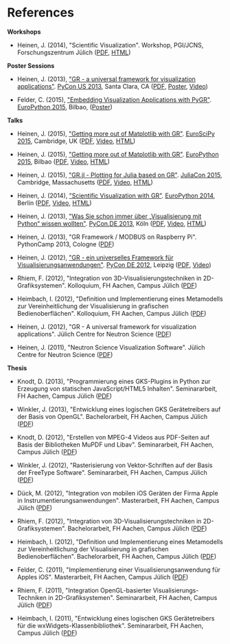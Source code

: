 # References

**Workshops**

* Heinen, J. (2014), "Scientific Visualization". Workshop, PGI/JCNS, Forschungszentrum Jülich ([PDF](http://iffwww.iff.kfa-juelich.de/pub/doc/sci-vis.pdf), [HTML](http://iffwww.iff.kfa-juelich.de/pub/doc/sci-vis/))

**Poster Sessions**

* Heinen, J. (2013), ["GR - a universal framework for visualization applications"](https://us.pycon.org/2013/schedule/presentation/158). [PyCon US 2013](https://us.pycon.org/2013), Santa Clara, CA ([PDF](http://iffwww.iff.kfa-juelich.de/pub/doc/GR-A_Universal_Framework_for_Visualization_Applications.pdf), [Poster](http://iffwww.iff.kfa-juelich.de/pub/doc/PyCon_US_2013_GR-A_Universal_Framework_for_Visualization_Applications.pdf), [Video](https://www.youtube.com/watch?v=LqX_ZHwWRW8))

* Felder, C. (2015), ["Embedding Visualization Applications with PyGR"](https://ep2015.europython.eu/conference/talks/embedding-visualization-applications-with-pygr). [EuroPython 2015](https://ep2015.europython.eu/), Bilbao, ([Poster](https://ep2015.europython.eu/media/conference/slides/embedding-visualization-applications-with-pygr.pdf))

**Talks**

* Heinen, J. (2015), ["Getting more out of Matplotlib with GR"](https://www.euroscipy.org/2015/schedule/presentation/12/). [EuroSciPy 2015](https://www.euroscipy.org/2015/), Cambridge, UK ([PDF](https://pgi-jcns.fz-juelich.de/pub/doc/EuroSciPy_2015/EuroSciPy_2015-Getting_more_out_of_Matplotlib_with_GR.pdf), [Video](https://www.youtube.com/watch?v=CnL9DESPqF8), [HTML](https://pgi-jcns.fz-juelich.de/pub/doc/EuroSciPy_2015/00-talk/))

* Heinen, J. (2015), ["Getting more out of Matplotlib with GR"](https://ep2015.europython.eu/conference/talks/speeding-up-matplotlib-with-gr). [EuroPython 2015](https://ep2015.europython.eu/), Bilbao ([PDF](https://ep2015.europython.eu/media/conference/slides/speeding-up-matplotlib-with-gr.pdf), [Video](https://www.youtube.com/watch?v=XaoT65DUbYA), [HTML](https://pgi-jcns.fz-juelich.de/pub/doc/EP15/talk/))

* Heinen, J. (2015), ["GR.jl - Plotting for Julia based on GR"](http://juliacon.org/2015/talks.html#thursday). [JuliaCon 2015](http://juliacon.org/2015/), Cambridge, Massachusetts ([PDF](http://pgi-jcns.fz-juelich.de/pub/doc/JuliaCon_2015/talk.pdf), [Video](https://www.youtube.com/watch?v=RVnYRk_6wvE), [HTML](http://pgi-jcns.fz-juelich.de/pub/doc/JuliaCon_2015/html/))

* Heinen, J. (2014), ["Scientific Visualization with GR"](https://ep2014.europython.eu/en/schedule/sessions/86/). [EuroPython 2014](https://ep2014.europython.eu), Berlin ([PDF](http://iffwww.iff.kfa-juelich.de/pub/doc/Scientific_Visualization_with_GR.pdf), [Video](http://www.youtube.com/watch?v=-oSAMkqbWjs), [HTML](http://iffwww.iff.kfa-juelich.de/pub/doc/EP14))

* Heinen, J. (2013), ["Was Sie schon immer über „Visualisierung mit Python“ wissen wollten"](https://2013.de.pycon.org/schedule/sessions/45). [PyCon.DE 2013](https://2013.de.pycon.org), Köln ([PDF](http://iffwww.iff.kfa-juelich.de/pub/doc/Was_Sie_schon_immer_ueber_Visualisierung_mit_Python_wissen_wollten.pdf), [Video](https://www.youtube.com/watch?v=muvvgXc8Xlw), [HTML](http://iffwww.iff.kfa-juelich.de/pub/doc/PyCon_DE_2013))

* Heinen, J. (2013), "GR Framework / MODBUS on Raspberry Pi". PythonCamp 2013, Cologne ([PDF](http://iffwww.iff.kfa-juelich.de/pub/doc/GR_Framework_&_MODBUS_on_Raspberry_Pi.pdf))

* Heinen, J. (2012), ["GR - ein universelles Framework für Visualisierungsanwendungen"](https://2012.de.pycon.org/programm/schedule/sessions/54). [PyCon DE 2012](https://2012.de.pycon.org), Leipzig ([PDF](http://iffwww.iff.kfa-juelich.de/pub/doc/GR-ein_universelles_Framework_fuer_Visualisierungsanwendungen.pdf), [Video](http://www.youtube.com/watch?v=EhLPAEUI4l0))

* Rhiem, F. (2012), "Integration von 3D-Visualisierungstechniken in 2D-Grafiksystemen". Kolloquium, FH Aachen, Campus Jülich ([PDF](http://iffwww.iff.kfa-juelich.de/pub/doc/Bachelorvortrag_FlorianRhiem.pdf))

* Heimbach, I. (2012), "Definition und Implementierung eines Metamodells zur Vereinheitlichung der Visualisierung in grafischen Bedienoberflächen". Kolloquium, FH Aachen, Campus Jülich ([PDF](http://iffwww.iff.kfa-juelich.de/pub/doc/Bachelorvortrag_IngoHeimbach.pdf))

* Heinen, J. (2012), "GR - A universal framework for visualization applications". Jülich Centre for Neutron Science ([PDF](http://iffwww.iff.kfa-juelich.de/pub/doc/GR%20-%20A%20universal%20framework%20for%20visualization%20applications.pdf))

* Heinen, J. (2011), "Neutron Science Visualization Software". Jülich Centre for Neutron Science ([PDF](http://iffwww.iff.kfa-juelich.de/pub/doc/Neutron%20Science%20Visualization%20Software.pdf))

**Thesis**

* Knodt, D. (2013), "Programmierung eines GKS-Plugins in Python zur Erzeugung von statischen JavaScript/HTML5 Inhalten". Seminararbeit, FH Aachen, Campus Jülich ([PDF](http://iffwww.iff.kfa-juelich.de/pub/doc/Bachelorarbeit_DavidKnodt.pdf))

* Winkler, J. (2013), "Entwicklung eines logischen GKS Gerätetreibers auf der Basis von OpenGL". Bachelorarbeit, FH Aachen, Campus Jülich ([PDF](http://iffwww.iff.kfa-juelich.de/pub/doc/Bachelorarbeit_JoergWinkler.pdf))

* Knodt, D. (2012), "Erstellen von MPEG-4 Videos aus PDF-Seiten auf Basis der Bibliotheken MuPDF und Libav". Seminararbeit, FH Aachen, Campus Jülich ([PDF](http://iffwww.iff.kfa-juelich.de/pub/doc/Seminararbeit_DavidKnodt.pdf))

* Winkler, J. (2012), "Rasterisierung von Vektor-Schriften auf der Basis der FreeType Software". Seminararbeit, FH Aachen, Campus Jülich ([PDF](http://iffwww.iff.kfa-juelich.de/pub/doc/Seminararbeit_JoergWinkler.pdf))

* Dück, M. (2012), "Integration von mobilen iOS Geräten der Firma Apple in Instrumentierungsanwendungen". Masterarbeit, FH Aachen, Campus Jülich ([PDF](http://iffwww.iff.kfa-juelich.de/pub/doc/Masterarbeit_MarcelDueck.pdf))

* Rhiem, F. (2012), "Integration von 3D-Visualisierungstechniken in 2D-Grafiksystemen". Bachelorarbeit, FH Aachen, Campus Jülich ([PDF](http://iffwww.iff.kfa-juelich.de/pub/doc/Bachelorarbeit_FlorianRhiem.pdf))

* Heimbach, I. (2012), "Definition und Implementierung eines Metamodells zur Vereinheitlichung der Visualisierung in grafischen Bedienoberflächen". Bachelorarbeit, FH Aachen, Campus Jülich ([PDF](http://iffwww.iff.kfa-juelich.de/pub/doc/Bachelorarbeit_IngoHeimbach.pdf))

* Felder, C. (2011), "Implementierung einer Visualisierungsanwendung für Apples iOS". Masterarbeit, FH Aachen, Campus Jülich ([PDF](http://iffwww.iff.kfa-juelich.de/pub/doc/Masterarbeit_ChristianFelder.pdf))

* Rhiem, F. (2011), "Integration OpenGL-basierter Visualisierungs-Techniken in 2D-Grafiksystemen". Seminararbeit, FH Aachen, Campus Jülich ([PDF](http://iffwww.iff.kfa-juelich.de/pub/doc/Seminararbeit_FlorianRhiem.pdf))

* Heimbach, I. (2011), "Entwicklung eines logischen GKS Gerätetreibers für die wxWidgets-Klassenbibliothek". Seminararbeit, FH Aachen, Campus Jülich ([PDF](http://iffwww.iff.kfa-juelich.de/pub/doc/Seminararbeit_IngoHeimbach.pdf))


